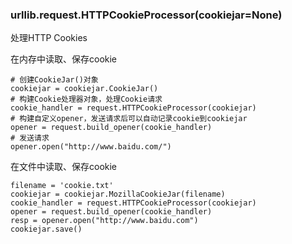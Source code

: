 ### urllib.request.HTTPCookieProcessor(cookiejar=None)
处理HTTP Cookies

在内存中读取、保存cookie
```
# 创建CookieJar()对象
cookiejar = cookiejar.CookieJar()
# 构建Cookie处理器对象，处理Cookie请求
cookie_handler = request.HTTPCookieProcessor(cookiejar)
# 构建自定义opener，发送请求后可以自动记录cookie到cookiejar
opener = request.build_opener(cookie_handler)
# 发送请求
opener.open("http://www.baidu.com/")
```

在文件中读取、保存cookie
```
filename = 'cookie.txt'
cookiejar = cookiejar.MozillaCookieJar(filename)
cookie_handler = request.HTTPCookieProcessor(cookiejar)
opener = request.build_opener(cookie_handler)
resp = opener.open("http://www.baidu.com")
cookiejar.save()
```


